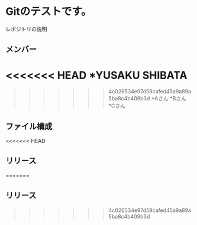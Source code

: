 # Gitのテストです。
レポジトリの説明

## メンバー
<<<<<<< HEAD
*YUSAKU SHIBATA
=======
>>>>>>> 4c026534e97d59cafed45a9a89a5ba8c4b409b3d
*Aさん
*Bさん
*Cさん

## ファイル構成

<<<<<<< HEAD
## リリース
=======
## リリース
>>>>>>> 4c026534e97d59cafed45a9a89a5ba8c4b409b3d
